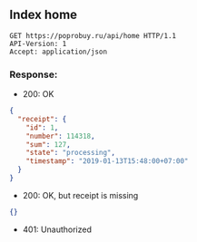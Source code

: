## Index home


```http
GET https://poprobuy.ru/api/home HTTP/1.1
API-Version: 1
Accept: application/json
```

### Response:

- 200: OK

```json
{
  "receipt": {
    "id": 1,
    "number": 114318,
    "sum": 127,
    "state": "processing",
    "timestamp": "2019-01-13T15:48:00+07:00"
  }
}
```

- 200: OK, but receipt is missing
```json
{}
```
- 401: Unauthorized

